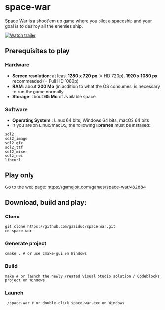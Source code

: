 # space-war
Space War is a shoot'em up game where you pilot a spaceship and your goal is to destroy all the enemies ship.

[![Watch trailer](https://s2.gifyu.com/images/Untitled409932623c8dbf56.png)](https://www.youtube.com/watch?v=EE7p4LESCMg)

## Prerequisites to play
### Hardware
- **Screen resolution**: at least **1280 x 720 px** (= HD 720p), **1920 x 1080 px** recommended (= Full HD 1080p)
- **RAM**: about **200 Mo** (in addition to what the OS consumes) is necessary to run the game normally.
- **Storage**: about **65 Mo** of available space

### Software
- **Operating System** : Linux 64 bits, Windows 64 bits, macOS 64 bits
- If you are on Linux/macOS, the following **libraries** must be installed:
```
sdl2
sdl2_image
sdl2_gfx
sdl2_ttf
sdl2_mixer
sdl2_net
libcurl
```
## Play only
Go to the web page: https://gamejolt.com/games/space-war/482884
## Download, build and play:
### Clone
```shell
git clone https://github.com/gaziduc/space-war.git
cd space-war
```
### Generate project
```shell
cmake . # or use cmake-gui on Windows
```
### Build
```shell
make # or launch the newly created Visual Studio solution / Codeblocks project on Windows
```
### Launch
```shell
./space-war # or double-click space-war.exe on Windows
```
